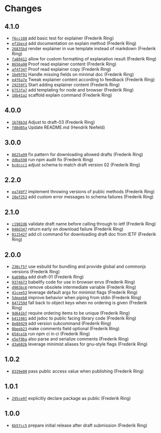 # Changes

## 4.1.0

- [`f6cc188`](https://github.com/offen/analyticstxt-parser/commit/f6cc18854b96885f00b781fcbecd832bedf6326d)
  add basic test for explainer (Frederik Ring)
- [`ef1becd`](https://github.com/offen/analyticstxt-parser/commit/ef1becd206015091b8ac0ceee5adab114420fb37)
  add documentation on explain method (Frederik Ring)
- [`26835bd`](https://github.com/offen/analyticstxt-parser/commit/26835bd5025c60a3df4e56c4c407950e5ac87fdc)
  render explainer in vue template instead of markdown (Frederik Ring)
- [`fa80412`](https://github.com/offen/analyticstxt-parser/commit/fa804128e7c960cea3037df83e8948de21d7393e)
  allow for custom formatting of explanation result (Frederik Ring)
- [`8656a98`](https://github.com/offen/analyticstxt-parser/commit/8656a98975f9e71efce5005f8fcb243a6278af41)
  Proof read explainer content (Frederik Ring)
- [`af4f34f`](https://github.com/offen/analyticstxt-parser/commit/af4f34f7f795a692cf73b9de937b32754ae452fe)
  Proof read explainer copy (Frederik Ring)
- [`1bd9f91`](https://github.com/offen/analyticstxt-parser/commit/1bd9f912101ba373a220e95f7566363af63538ad)
  Handle missing fields on minimal doc (Frederik Ring)
- [`e4f6a7e`](https://github.com/offen/analyticstxt-parser/commit/e4f6a7eed49bb3bfea202fb131119efe45cd0650)
  Tweak explainer content according to feedback (Frederik Ring)
- [`29259f1`](https://github.com/offen/analyticstxt-parser/commit/29259f10b352aa5bd5f394a7782ce21eaa3d8cce)
  Start adding explainer content (Frederik Ring)
- [`6753fa7`](https://github.com/offen/analyticstxt-parser/commit/6753fa7eb11b97e0fb94beb53686f022288fd694)
  add templating for node and browser (Frederik Ring)
- [`18b41a2`](https://github.com/offen/analyticstxt-parser/commit/18b41a291344ab7e4c2f53664ea5a39a26fa3afb)
  scaffold explain command (Frederik Ring)

## 4.0.0

- [`1b78b3d`](https://github.com/offen/analyticstxt-parser/commit/1b78b3dbbba11d344526bed654928fa8e81b47a6)
  Adjust to draft-03 (Frederik Ring)
- [`f80d85a`](https://github.com/offen/analyticstxt-parser/commit/f80d85a2a60655d98d1afe76e116d791b9d1d1a9)
  Update README.md (Hendrik Niefeld)

## 3.0.0

- [`8625a99`](https://github.com/offen/analyticstxt-parser/commit/8625a99b6d4506ab9b6e14877975a5ad520664db)
  fix pattern for downloading allowed drafts (Frederik Ring)
- [`ddba598`](https://github.com/offen/analyticstxt-parser/commit/ddba59830582cb3eb9fda58659b88baefe7dad69)
  run npm audit fix (Frederik Ring)
- [`bcdccc1`](https://github.com/offen/analyticstxt-parser/commit/bcdccc1ba933c4541554a0e53185cd273ffb8c7e)
  adjust schema to match draft version 02 (Frederik Ring)

## 2.2.0

- [`ea749f7`](https://github.com/offen/analyticstxt-parser/commit/ea749f76b5b4fa55eed414434e19a831df63f592)
  implement throwing versions of public methods (Frederik Ring)
- [`28ef253`](https://github.com/offen/analyticstxt-parser/commit/28ef253b4ed91abc92685ae0a64a2c5625bce33b)
  add custom error messages to schema failures (Frederik Ring)

## 2.1.0

- [`c1902d6`](https://github.com/offen/analyticstxt-parser/commit/c1902d651342df25402381421be434190853d37f)
  validate draft name before calling through to ietf (Frederik Ring)
- [`048d347`](https://github.com/offen/analyticstxt-parser/commit/048d3473766f79d780a9c93d29ecbd1c4fa696c4)
  return early on download failure (Frederik Ring)
- [`011542f`](https://github.com/offen/analyticstxt-parser/commit/011542f3792eb2b25761f1ef4f859f9b7c7a92e5)
  add cli command for downloading draft doc from IETF (Frederik Ring)

## 2.0.0

- [`230cf5f`](https://github.com/offen/analyticstxt-parser/commit/230cf5ff295f09fbc3acdd5c433b9fad8e5cd67c)
  use esbuild for bundling and provide global and commonjs versions (Frederik Ring)
- [`6a690ba`](https://github.com/offen/analyticstxt-parser/commit/6a690babb4cb26c65d3ae3f878ce11a94ae3abed)
  add draft-01 (Frederik Ring)
- [`9374b73`](https://github.com/offen/analyticstxt-parser/commit/9374b737dd9e69ae10584224b2cc052daf177724)
  babelify code for use in browser envs (Frederik Ring)
- [`d903bc6`](https://github.com/offen/analyticstxt-parser/commit/d903bc64b1ea2fc2f9c7f208d8cbb721b67c91bc)
  remove obsolete intermediate variable (Frederik Ring)
- [`41cee53`](https://github.com/offen/analyticstxt-parser/commit/41cee53a15001812fefad79aedf4796371f276b5)
  leverage default args for minimist flags (Frederik Ring)
- [`5deeeb8`](https://github.com/offen/analyticstxt-parser/commit/5deeeb8ff26aee2542a1cfcd1c9c2432fde4d36b)
  improve behavior when piping from stdin (Frederik Ring)
- [`847259d`](https://github.com/offen/analyticstxt-parser/commit/847259deaa85699ea90fe193d1933e630109ba4d)
  fall back to object keys when no ordering is given (Frederik Ring)
- [`9d641bf`](https://github.com/offen/analyticstxt-parser/commit/9d641bfb44be1231070f67043663aeac784803e3)
  require ordering items to be unique (Frederik Ring)
- [`b411981`](https://github.com/offen/analyticstxt-parser/commit/b411981d99ab71dc1ccdcbee802193fe0785d7b2)
  add jsdoc to public facing library code (Frederik Ring)
- [`8e80429`](https://github.com/offen/analyticstxt-parser/commit/8e804298056f960858ad03ef0346ecffc6cb73e4)
  add version subcommand (Frederik Ring)
- [`0beeb23`](https://github.com/offen/analyticstxt-parser/commit/0beeb239aa96067ba7df0600b3923908ce6e6b2c)
  make comments field optional (Frederik Ring)
- [`65dce1b`](https://github.com/offen/analyticstxt-parser/commit/65dce1bab3b28389a2d0475c211891c94f0e7502)
  run npm ci in ci (Frederik Ring)
- [`e5ef9ba`](https://github.com/offen/analyticstxt-parser/commit/e5ef9ba4c1f6fa1f60cf3cd6cb6bc22563c68dce)
  also parse and serialize comments (Frederik Ring)
- [`d3a602b`](https://github.com/offen/analyticstxt-parser/commit/d3a602b9f6f86004e0176f0e7c28787ad94c6fca)
  leverage minimist aliases for gnu-style flags (Frederik Ring)

## 1.0.2

- [`8339e00`](https://github.com/offen/analyticstxt-parser/commit/8339e000316dcf6ade030ac762cff55f4d9196ec)
  pass public access value when publishing (Frederik Ring)

## 1.0.1

- [`295ce9f`](https://github.com/offen/analyticstxt-parser/commit/295ce9f3e008a9581e7731e023b863f357e1361b)
  explicitly declare package as public (Frederik Ring)

## 1.0.0

- [`6b57cc5`](https://github.com/offen/analyticstxt-parser/commit/6b57cc5be5ab775e3f6249030de8e95d350ceaff)
  prepare initial release after draft submission (Frederik Ring)
